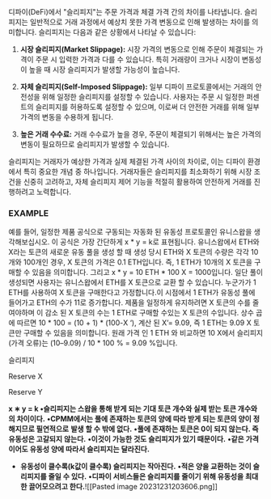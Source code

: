   
디파이(DeFi)에서 "슬리피지"는 주문 가격과 체결 가격 간의 차이를 나타냅니다. 슬리피지는 일반적으로 거래 과정에서 예상치 못한 가격 변동으로 인해 발생하는 차이를 의미합니다. 슬리피지는 다음과 같은 상황에서 나타날 수 있습니다:

1. **시장 슬리피지(Market Slippage):** 시장 가격의 변동으로 인해 주문이 체결되는 가격이 주문 시 입력한 가격과 다를 수 있습니다. 특히 거래량이 크거나 시장이 변동성이 높을 때 시장 슬리피지가 발생할 가능성이 높습니다.
    
2. **자체 슬리피지(Self-Imposed Slippage):** 일부 디파이 프로토콜에서는 거래의 안전성을 위해 일정한 슬리피지를 설정할 수 있습니다. 사용자는 주문 시 일정한 퍼센트의 슬리피지를 허용하도록 설정할 수 있으며, 이로써 더 안전한 거래를 위해 일부 가격의 변동을 수용하게 됩니다.
    
3. **높은 거래 수수료:** 거래 수수료가 높을 경우, 주문이 체결되기 위해서는 높은 가격의 변동이 필요하므로 슬리피지가 발생할 수 있습니다.
    

슬리피지는 거래자가 예상한 가격과 실제 체결된 가격 사이의 차이로, 이는 디파이 환경에서 특히 중요한 개념 중 하나입니다. 거래자들은 슬리피지를 최소화하기 위해 시장 조건을 신중히 고려하고, 자체 슬리피지 제어 기능을 적절히 활용하여 안전하게 거래를 진행하려고 노력합니다.

### EXAMPLE
예를 들어, 일정한 제품 공식으로 구동되는 자동화 된 유동성 프로토콜인 유니스왑을 생각해보십시오. 이 공식은 가장 간단하게 x * y = k로 표현됩니다. 유니스왑에서 ETH와 X라는 토큰의 새로운 유동 풀을 생성 할 때 생성 당시 ETH와 X 토큰의 수량은 각각 10개와 100개인 경우, X 토큰의 가격은 0.1 ETH입니다. 즉, 1 ETH가 10개의 X 토큰을 구매할 수 있음을 의미합니다. 그리고 x * y = 10 ETH * 100 X = 1000입니다. 일단 풀이 생성되면 사용자는 유니스왑에서 ETH를 X 토큰으로 교환 할 수 있습니다. 누군가가 1 ETH를 사용하여 X 토큰을 구매한다고 가정합니다.이 시점에서 1 ETH가 유동성 풀에 들어가고 ETH의 수가 11로 증가합니다. 제품을 일정하게 유지하려면 X 토큰의 수를 줄여야하며 이 감소 된 X 토큰의 수는 1 ETH로 구매할 수있는 X 토큰의 수입니다. 상수 곱에 따르면 10 * 100 = (10 + 1) * (100-X ‘), 계산 된 X’= 9.09, 즉 1 ETH는 9.09 X 토큰만 구매할 수 있음을 의미합니다. 원래 가격 인 1 ETH 와 비교하면 10 X에서 슬리피지(가격 오류)는 (10–9.09) / 10 * 100 % = 9.09 %입니다.

슬리피지

Reserve X

Reserve Y

**x ∗ y = k •슬리피지는 스왑을 통해 받게 되는 기대 토큰 개수와 실제 받는 토큰 개수와의 차이이다.**
**•CPMM에서는 풀에 존재하는 토큰의 양에 따라 받게 되는 토큰의 양이 정해지므로 필연적으로**
**발생 할 수 밖에 없다.**
**•풀에 존재하는 토큰은 0이 되지 않는다. 즉 유동성은 고갈되지 않는다.**
**•이것이 가능한 것도 슬리피지가 있기 때문이다.**
**•같은 가격이어도 유동성 양에 따라서 슬리피지는 달라진다.**
- **유동성이 클수록(k값이 클수록) 슬리피지는 작아진다.**
**•적은 양을 교환하는 것이 슬리피지를 줄일 수 있다.**
**•디파이 서비스들은 슬리피지를 줄이기 위해 유동성을 최대한 끌어모으려고 한다.**![[Pasted image 20231231203606.png]]